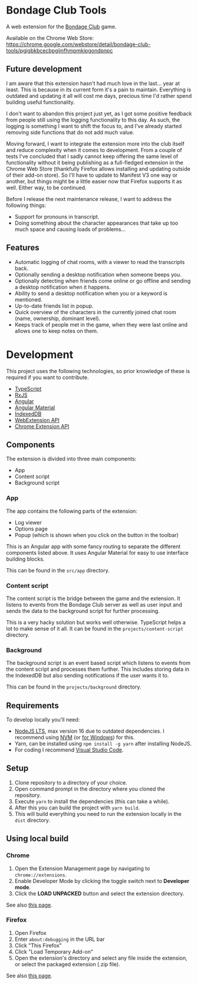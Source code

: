 # Bondage Club Tools

A web extension for the [Bondage Club](https://www.patreon.com/BondageProjects) game.

Available on the Chrome Web Store: https://chrome.google.com/webstore/detail/bondage-club-tools/pgigbkbcecbpgijnfhmpmkipgondpnpc

## Future development
I am aware that this extension hasn't had much love in the last... year at least. This is because in its current form it's a pain to maintain. Everything is outdated and updating it all will cost me days, precious time I'd rather spend building useful functionality.

I don't want to abandon this project just yet, as I got some positive feedback from people still using the logging functionality to this day. As such, the logging is something I want to shift the focus to, and I've already started removing side functions that do not add much value.

Moving forward, I want to integrate the extension more into the club itself and reduce complexity when it comes to development. From a couple of tests I've concluded that I sadly cannot keep offering the same level of functionality without it being publishing as a full-fledged extension in the Chrome Web Store (thankfully Firefox allows installing and updating outside of their add-on store). So I'll have to update to Manifest V3 one way or another, but things might be a little easier now that Firefox supports it as well. Either way, to be continued.

Before I release the next maintenance release, I want to address the following things:
- Support for pronouns in transcript.
- Doing something about the character appearances that take up too much space and causing loads of problems...

## Features
- Automatic logging of chat rooms, with a viewer to read the transcripts back.
- Optionally sending a desktop notification when someone beeps you.
- Optionally detecting when friends come online or go offline and sending a desktop notification when it happens.
- Ability to send a desktop notification when you or a keyword is mentioned.
- Up-to-date friends list in popup.
- Quick overview of the characters in the currently joined chat room (name, ownership, dominant level).
- Keeps track of people met in the game, when they were last online and allows one to keep notes on them.

# Development

This project uses the following technologies, so prior knowledge of these is required if you want to contribute.

- [TypeScript](https://www.typescriptlang.org/)
- [RxJS](https://rxjs.dev/)
- [Angular](https://angular.io/)
- [Angular Material](https://material.angular.io/)
- [IndexedDB](https://developer.mozilla.org/en-US/docs/IndexedDB)
- [WebExtension API](https://developer.mozilla.org/en-US/docs/Mozilla/Add-ons/WebExtensions)
- [Chrome Extension API](https://developer.chrome.com/docs/extensions/reference/)

## Components

The extension is divided into three main components:

- App
- Content script
- Background script

### App

The app contains the following parts of the extension:
- Log viewer
- Options page
- Popup (which is shown when you click on the button in the toolbar)

This is an Angular app with some fancy routing to separate the different components listed above. It uses Angular Material for easy to use interface building blocks.

This can be found in the `src/app` directory.

### Content script

The content script is the bridge between the game and the extension. It listens to events from the Bondage Club server as well as user input and sends the data to the background script for further processing.

This is a very hacky solution but works well otherwise. TypeScript helps a lot to make sense of it all. It can be found in the `projects/content-script` directory.

### Background

The background script is an event based script which listens to events from the content script and processes them further. This includes storing data in the IndexedDB but also sending notifications if the user wants it to.

This can be found in the `projects/background` directory.

## Requirements

To develop locally you'll need:
- [NodeJS LTS](https://nodejs.org/en/), max version 16 due to outdated dependencies. I recommend using [NVM](https://github.com/nvm-sh/nvm) (or [for Windows](https://github.com/coreybutler/nvm-windows)) for this.
- Yarn, can be installed using `npm install -g yarn` after installing NodeJS.
- For coding I recommend [Visual Studio Code](https://code.visualstudio.com/).

## Setup

1. Clone repository to a directory of your choice.
2. Open command prompt in the directory where you cloned the repository.
3. Execute `yarn` to install the dependencies (this can take a while).
4. After this you can build the project with `yarn build`.
5. This will build everything you need to run the extension locally in the `dist` directory.

## Using local build

### Chrome

1. Open the Extension Management page by navigating to `chrome://extensions`.
2. Enable Developer Mode by clicking the toggle switch next to **Developer mode**.
3. Click the **LOAD UNPACKED** button and select the extension directory.

See also [this page](https://developer.chrome.com/extensions/getstarted).

### Firefox

1. Open Firefox
2. Enter `about:debugging` in the URL bar
3. Click "This Firefox"
4. Click "Load Temporary Add-on"
5. Open the extension's directory and select any file inside the extension, or select the packaged extension (.zip file).

See also [this page](https://developer.mozilla.org/en-US/docs/Mozilla/Add-ons/WebExtensions/Temporary_Installation_in_Firefox).
